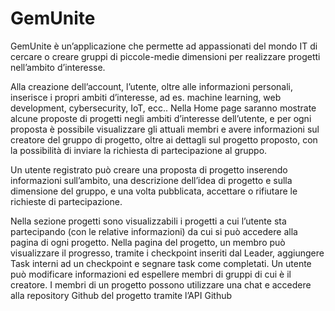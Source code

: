 # GemUnite

GemUnite è un’applicazione che permette ad appassionati del mondo IT di cercare o creare gruppi di piccole-medie dimensioni per realizzare progetti nell’ambito d’interesse.


Alla creazione dell’account, l’utente, oltre alle informazioni personali, inserisce i propri ambiti d’interesse, ad es. machine learning, web development, cybersecurity, IoT, ecc.. Nella Home page saranno mostrate alcune proposte di progetti negli ambiti d’interesse dell’utente, e per ogni proposta è possibile visualizzare gli attuali membri e avere informazioni sul creatore del gruppo di progetto, oltre ai dettagli sul progetto proposto, con la possibilità di inviare la richiesta di partecipazione al gruppo.


Un utente registrato può creare una proposta di progetto inserendo informazioni sull’ambito, una descrizione dell’idea di progetto e sulla dimensione del gruppo, e una volta pubblicata, accettare o rifiutare le richieste di partecipazione.


Nella sezione progetti sono visualizzabili i progetti a cui l’utente sta partecipando (con le relative informazioni) da cui si può accedere alla pagina di ogni progetto. Nella pagina del progetto, un membro può visualizzare il progresso, tramite i checkpoint inseriti dal Leader, aggiungere Task interni ad un checkpoint e segnare task come completati. Un utente può modificare informazioni ed espellere membri di gruppi di cui è il creatore. I membri di un progetto possono utilizzare una chat e accedere alla repository Github del progetto tramite l’API Github
